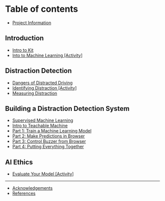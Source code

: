 # Table of contents

* [Project Information](README.md)

## Introduction

* [Intro to Kit](<README (1).md>)
* [Into to Machine Learning \[Activity\]](introduction/machine-learning-basics.md)

## Distraction Detection

* [Dangers of Distracted Driving](alertness-detection/dangers-of-driving-unalert.md)
* [Identifying Distraction \[Activity\]](alertness-detection/identifying-alertness-activity.md)
* [Measuring Distraction](alertness-detection/measuring-alertness.md)

## Building a Distraction Detection System

* [Supervised Machine Learning](building-a-distraction-detection-system/supervised-machine-learning.md)
* [Intro to Teachable Machine](building-a-distraction-detection-system/intro-to-teachable-machine.md)
* [Part 1: Train a Machine Learning Model](building-a-distraction-detection-system/part-1-train-a-machine-learning-model.md)
* [Part 2: Make Predictions in Browser](building-a-distraction-detection-system/part-2-make-predictions-in-browser.md)
* [Part 3: Control Buzzer from Browser](building-a-distraction-detection-system/part-3-control-buzzer-from-browser.md)
* [Part 4: Putting Everything Together](building-a-distraction-detection-system/part-4-putting-everything-together.md)

## AI Ethics

* [Evaluate Your Model \[Activity\]](ai-ethics/evaluating-your-model-activity.md)

***

* [Acknowledgements](acknowledgements.md)
* [References](references.md)
